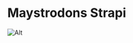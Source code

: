 # Maystrodons Strapi

![Alt](https://repobeats.axiom.co/api/embed/f4b2c789452e273a1c6cb896b2b0461e80eeca5a.svg "Repobeats analytics image")
